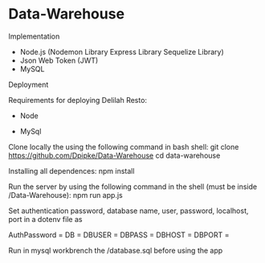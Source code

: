 # Data-Warehouse

Implementation

- Node.js (Nodemon Library Express Library Sequelize Library)
- Json Web Token (JWT)
- MySQL

Deployment

Requirements for deploying Delilah Resto:

- Node

- MySql

Clone locally the using the following command in bash shell: git clone https://github.com/Dpipke/Data-Warehouse cd data-warehouse

Installing all dependences: npm install

Run the server by using the following command in the shell (must be inside /Data-Warehouse): npm run app.js

Set authentication password, database name, user, password, localhost, port in a dotenv file as

AuthPassword = <jwt authetication password>
DB = <database name>
DBUSER = <database user name>
DBPASS = <database user password>
DBHOST = <database localhost>
DBPORT = <database port>

Run in mysql workbrench the /database.sql before using the app
